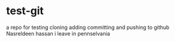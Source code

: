# test-git
a repo for testing cloning adding committing and pushing to github 
Nasreldeen hassan
i leave in pennselvania
